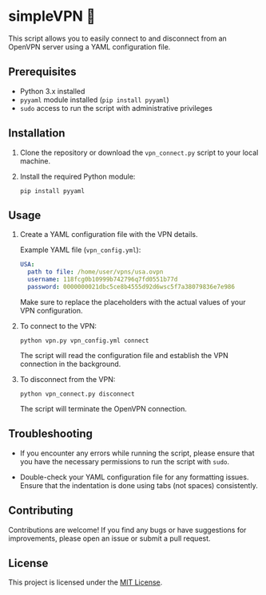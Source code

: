 
# simpleVPN :rocket:

This script allows you to easily connect to and disconnect from an OpenVPN server using a YAML configuration file.

## Prerequisites

- Python 3.x installed
- `pyyaml` module installed (`pip install pyyaml`)
- `sudo` access to run the script with administrative privileges

## Installation

1. Clone the repository or download the `vpn_connect.py` script to your local machine.

2. Install the required Python module:

   ```shell
   pip install pyyaml
   ```

## Usage

1. Create a YAML configuration file with the VPN details.

   Example YAML file (`vpn_config.yml`):

   ```yaml
   USA:
     path to file: /home/user/vpns/usa.ovpn
     username: 118fcg0b10999b742796q7fd0551b77d
     password: 0000000021dbc5ce8b4555d92d6wsc5f7a38079836e7e986
   ```

   Make sure to replace the placeholders with the actual values of your VPN configuration.

2. To connect to the VPN:

   ```shell
   python vpn.py vpn_config.yml connect
   ```

   The script will read the configuration file and establish the VPN connection in the background.

3. To disconnect from the VPN:

   ```shell
   python vpn_connect.py disconnect
   ```

   The script will terminate the OpenVPN connection.

## Troubleshooting

- If you encounter any errors while running the script, please ensure that you have the necessary permissions to run the script with `sudo`.

- Double-check your YAML configuration file for any formatting issues. Ensure that the indentation is done using tabs (not spaces) consistently.

## Contributing

Contributions are welcome! If you find any bugs or have suggestions for improvements, please open an issue or submit a pull request.

## License

This project is licensed under the [MIT License](LICENSE).
